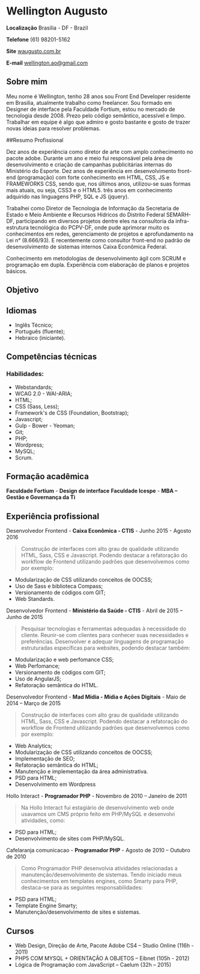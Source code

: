 # Wellington Augusto

**Localização** Brasilia - DF - Brazil

**Telefone** (61) 98201-5162

**Site** [waugusto.com.br](http://waugusto.com.br)

**E-mail** wellington.ao@gmail.com

## Sobre mim
 
Meu nome é Wellington, tenho 28 anos sou Front End Developer residente em Brasilia,
atualmente trabalho como freelancer. 
Sou formado em Designer de interface pela
Faculdade Fortium, estou no mercado de tecnologia desde 2008. 
Prezo pelo código semântico, acessível e limpo. 
Trabalhar em equipe é algo que admiro e gosto bastante e gosto de trazer novas ideias para resolver problemas.

##Resumo Profissional

Dez anos de experiência como diretor de arte com amplo conhecimento no pacote adobe. Durante um ano e meio fui responsável pela área de desenvolvimento e criação de campanhas publicitárias internas do Ministério do Esporte. Dez anos de experiência em desenvolvimento front-end (programação) com forte conhecimento em HTML, CSS, JS e FRAMEWORKS CSS, sendo que, nos últimos anos, utilizou-se suas formas mais atuais, ou seja, CSS3 e o HTML5. três anos em conhecimento adquirido nas linguagens PHP, SQL e JS (jquery).

Trabalhei como Diretor de Tecnologia de Informação da Secretaria de Estado e Meio Ambiente e Recursos Hídricos do Distrito Federal SEMARH-DF, participando em diversos projetos dentre eles na consultoria da infra-estrutura tecnológica do PCPV-DF, onde pude aprimorar muito os conhecimentos em redes, gerenciamento de projetos e aprofundamento na Lei n° (8.666/93). E recentemente como consultor front-end no padrão de desenvolvimento de sistemas internos Caixa Econômica Federal.

Conhecimento em metodologias de desenvolvimento ágil com SCRUM e programação em dupla. Experiência com elaboração de planos e projetos básicos.

## Objetivo 

## Idiomas 

* Inglês Técnico;
* Português (fluente);
* Hebraico (iniciante).

## Competências técnicas

### Habilidades:

* Webstandards;
* WCAG 2.0 - WAI-ARIA;
* HTML;
* CSS (Sass, Less);
* Framework's de CSS (Foundation, Bootstrap);
* Javascript;
* Gulp - Bower - Yeoman;
* Git;
* PHP;
* Wordpress;
* MySQL;
* Scrum.

## Formação acadêmica

**Faculdade Fortium** - **Design de interface**
**Faculdade Icespe**  - **MBA – Gestão e Governança da Ti**

## Experiência profissional

Desenvolvedor Frontend - **Caixa Econômica - CTIS** - Junho 2015 - Agosto 2016

> Construção de interfaces com alto grau de qualidade utilizando HTML, Sass, CSS e Javascript. Podendo destacar a refatoração do workflow de Frontend utilizando padrões que desenvolvemos como por exemplo:
* Modularização de CSS utilizando conceitos de OOCSS;
* Uso de Sass e biblioteca Compass;
* Versionamento de códigos com GIT;
* Web Standards.

Desenvolvedor Frontend - **Ministério da Saúde - CTIS** -  Abril de 2015 – Junho de 2015

> Pesquisar tecnologias e ferramentas adequadas à necessidade do cliente. Reunir-se com clientes para conhecer suas necessidades e preferências. Desenvolver e adequar linguagens de programação estruturadas específicas para websites, podendo destacar também:
* Modularização e web perfomance CSS;
* Web Perfomance;
* Versionamento de códigos com GIT;
* Uso de AngularJS;
* Refatoração semântica do HTML.

Desenvolvedor Frontend - **Mad Mídia - Mídia e Ações Digitais** - Maio de 2014 – Março de 2015

> Construção de interfaces com alto grau de qualidade utilizando HTML, Sass, CSS e Javascript. Podendo destacar a refatoração do workflow de Frontend utilizando padrões que desenvolvemos como por exemplo:
* Web Analytics;
* Modularização de CSS utilizando conceitos de OOCSS;
* Implementação de SEO;
* Refatoração semântica do HTML;
* Manutenção e implementação da área administrativa.
* PSD para HTML;
* Desenvolvimento em Wordpress


Hollo Interact - **Programador PHP** - Novembro de 2010 – Janeiro de 2011

> Na Hollo Interact fui estagiário de desenvolvimento web onde usavamos um CMS próprio feito em PHP/MySQL e desenvolvi atividades, como:
* PSD para HTML;
* Desenvolvimento de sites com PHP/MySQL.

Cafelaranja comunicacao - **Programador PHP** - Agosto de 2010 – Outubro de 2010
> Como Programador PHP desenvolvia atividades relacionadas a manutenção/desenvolvimento de sistemas.
Tendo iniciado meus conhecimentos em templates engines, como Smarty para PHP,
destaca-se para as seguintes responsabilidades:
* PSD para HTML;
* Template Engine Smarty;
* Manutenção/desenvolvimento de sites e sistemas.

## Cursos

* Web Design, Direção de Arte, Pacote Adobe CS4 – Studio Online (116h - 2011)
* PHP5 COM MYSQL + ORIENTAÇÃO A OBJETOS – Eibnet (105h - 2012)
* Lógica de Programação com JavaScript – Caelum (32h – 2015)

